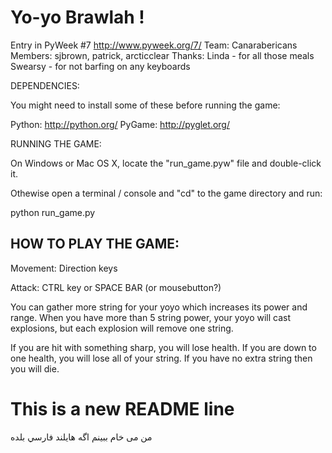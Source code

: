 Yo-yo Brawlah !
===============

Entry in PyWeek #7  <http://www.pyweek.org/7/>
Team: Canarabericans
Members: sjbrown, patrick, arcticclear
Thanks:
Linda - for all those meals
Swearsy - for not barfing on any keyboards


DEPENDENCIES:

You might need to install some of these before running the game:

  Python:     http://python.org/
  PyGame:     http://pyglet.org/



RUNNING THE GAME:

On Windows or Mac OS X, locate the "run_game.pyw" file and double-click it.

Othewise open a terminal / console and "cd" to the game directory and run:

  python run_game.py


HOW TO PLAY THE GAME:
---------------------

Movement: Direction keys

Attack: CTRL key or SPACE BAR (or mousebutton?)


You can gather more string for your yoyo which increases its power and range.
When you have more than 5 string power, your yoyo will cast explosions, but
each explosion will remove one string.

If you are hit with something sharp, you will lose health.  If you are down
to one health, you will lose all of your string.  If you have no extra string
then you will die.



# This is a new README line


من می خام ببينم اگه هايلند فارسي بلده
